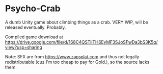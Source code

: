 # Psycho-Crab
A dumb Unity game about climbing things as a crab. VERY WIP, will be released eventually. Probably.

Compiled game download at https://drive.google.com/file/d/168C4QSTiiTH6EyMF3SJoSFwDa3bS3K5q/view?usp=sharing

Note: SFX are from https://www.zapsplat.com and thus not legally redistributable (cuz I'm too cheap to pay for Gold.), so the source lacks them.
